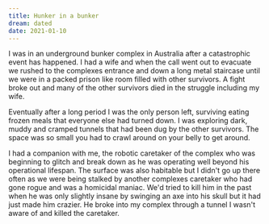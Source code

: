 ```yaml
---
title: Hunker in a bunker
dream: dated
date: 2021-01-10
---
```


I was in an underground bunker complex in Australia after a catastrophic event has happened. I had a wife and when the call went out to evacuate we rushed to the complexes entrance and down a long metal staircase until we were in a packed prison like room filled with other survivors. A fight broke out and many of the other survivors died in the struggle including my wife.

Eventually after a long period I was the only person left, surviving eating frozen meals that everyone else had turned down. I was exploring dark, muddy  and cramped tunnels that had been dug by the other survivors. The space was so small you had to crawl around on your belly to get around.

I had a companion with me, the robotic caretaker of the complex who was beginning to glitch and break down as he was operating well beyond his operational lifespan. The surface was also habitable but I didn't go up there often as we were being stalked by another complexes caretaker who had gone rogue and was a homicidal maniac. We'd tried to kill him in the past when he was only slightly insane by swinging an axe into his skull but it had just made him crazier. He broke into my complex through a tunnel I wasn't aware of and killed the caretaker.